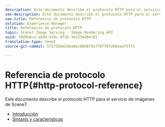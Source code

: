 ```yaml
---
description: Este documento describe el protocolo HTTP para el servicio de imágenes de Scene7.
seo-description: Este documento describe el protocolo HTTP para el servicio de imágenes de Scene7.
seo-title: Referencia de protocolo HTTP
solution: Experience Manager
title: Referencia de protocolo HTTP
topic: Scene7 Image Serving - Image Rendering API
uuid: f0d9a8ca-a5d4-419c-8f26-1b1234db4c01
translation-type: tm+mt
source-git-commit: 5717550d2dea8ec086875e770ff8f200aaa75ff3

---
```



# Referencia de protocolo HTTP{#http-protocol-reference}

Este documento describe el protocolo HTTP para el servicio de imágenes de Scene7.

* [Introducción](/help/aem-is-ir-api/is-api/http-ref/image-serving-api-ref/c-http-protocol-reference/c-introduction/c-introduction.md)
* [Sintaxis y características](/help/aem-is-ir-api/is-api/http-ref/image-serving-api-ref/c-http-protocol-reference/c-syntax-and-features/c-syntax-and-features.md)
